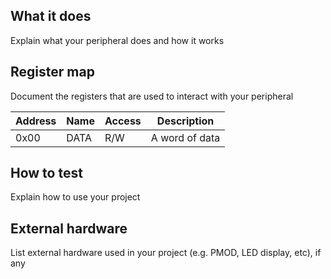 <!---

This file is used to generate your project datasheet. Please fill in the information below and delete any unused
sections.

You can also include images in this folder and reference them in the markdown. Each image must be less than
512 kb in size, and the combined size of all images must be less than 1 MB.
-->

## What it does

Explain what your peripheral does and how it works

## Register map

Document the registers that are used to interact with your peripheral

| Address | Name  | Access | Description                                                         |
|---------|-------|--------|---------------------------------------------------------------------|
| 0x00    | DATA  | R/W    | A word of data                                                      |

## How to test

Explain how to use your project

## External hardware

List external hardware used in your project (e.g. PMOD, LED display, etc), if any

